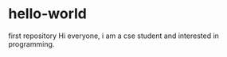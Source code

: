# hello-world
first repository
Hi everyone,
          i am a cse student and interested in programming.
